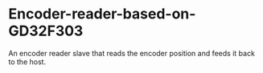 # Encoder-reader-based-on-GD32F303
An encoder reader slave that reads the encoder position and feeds it back to the host.
